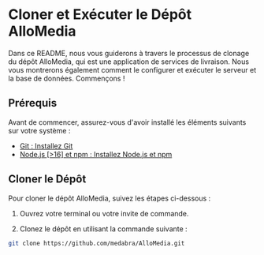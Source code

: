 # Cloner et Exécuter le Dépôt AlloMedia

Dans ce README, nous vous guiderons à travers le processus de clonage du dépôt AlloMedia, qui est une application de services de livraison. Nous vous montrerons également comment le configurer et exécuter le serveur et la base de données. Commençons !

## Prérequis

Avant de commencer, assurez-vous d'avoir installé les éléments suivants sur votre système :

- [Git : Installez Git](lien_vers_l_installation_de_Git)
- [Node.js [>16] et npm : Installez Node.js et npm](lien_vers_l_installation_de_Node.js)

## Cloner le Dépôt

Pour cloner le dépôt AlloMedia, suivez les étapes ci-dessous :

1. Ouvrez votre terminal ou votre invite de commande.

2. Clonez le dépôt en utilisant la commande suivante :

```bash
git clone https://github.com/medabra/AlloMedia.git
